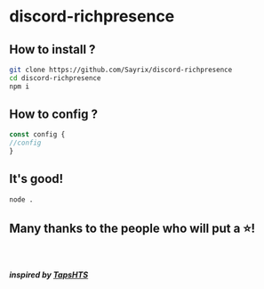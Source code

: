 # **discord-richpresence**

## How to install ?

```bash
git clone https://github.com/Sayrix/discord-richpresence
cd discord-richpresence
npm i
```

## How to config ?

```js
const config {
//config
}
```

## It's good!

```bash
node .
```

## Many thanks to the people who will put a ⭐!
­
#### *inspired by [TapsHTS](https://github.com/TapsHTS/discord-rpc)*